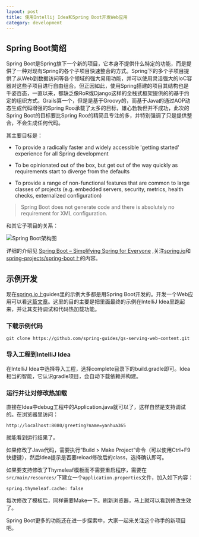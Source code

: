 ```yaml
---
layout: post
title: 使用Intellij Idea和Spring Boot开发Web应用
category: development
---
```


Spring Boot简绍
----------------------------------
Spring Boot是Spring旗下一个新的项目，它本身不提供什么特定的功能，而是提供了一种对现有Spring的各个子项目快速整合的方式。Spring下的多个子项目提供了从Web到数据访问等各个领域的强大易用功能，并可以使用灵活强大的IoC容器对这些子项目进行自由组合。但正因如此，使用Spring搭建的项目其结构也是千姿百态，一直以来，都缺乏像RoR或Django这样的全栈式框架提供的的基于约定的组织方式。Grails算一个，但是是基于Groovy的，而基于Java的通过AOP动态生成代码增强的Spring Roo承载了太多的目标，雄心勃勃但并不成功，此次的Spring Boot的目标要比Spring Roo的精简且专注的多，并特别强调了只是提供整合，不会生成任何代码。

其主要目标是：


- To provide a radically faster and widely accessible 'getting started' experience for all Spring development


- To be opinionated out of the box, but get out of the way quickly as requirements start to diverge from the defaults


- To provide a range of non-functional features that are common to large classes of projects (e.g. embedded servers, security, metrics, health checks, externalized configuration)

>Spring Boot does not generate code and there is absolutely no requirement for XML configuration.

和其它子项目的关系：

![Spring Boot架构图](https://github-camo.global.ssl.fastly.net/6b131abe687510e0b7d69991f57cfe05fb08fdd0/687474703a2f2f626c6f672e737072696e67736f757263652e6f72672f77702d636f6e74656e742f75706c6f6164732f323031332f30382f737072696e672e706e67)

详细的介绍见 [Spring Boot – Simplifying Spring for Everyone](http://spring.io/blog/2013/08/06/spring-boot-simplifying-spring-for-everyone) ,关注[spring.io]和[spring-projects/spring-boot](https://github.com/spring-projects/spring-boot)上的内容。

示例开发
---------------------

现在[spring.io]上guides里的示例大多都是用Spring Boot开发的。开发一个Web应用可以看[这篇文章](http://spring.io/guides/gs/serving-web-content/)。这里的目的主要是把里面最终的示例在IntelliJ Idea里跑起来，并让其支持调试和代码热加载功能。

### 下载示例代码 ###

	git clone https://github.com/spring-guides/gs-serving-web-content.git


### 导入工程到IntelliJ Idea ###

在IntelliJ Idea中选择导入工程，选择complete目录下的build.gradle即可。Idea相当的智能，它认识gradle项目，会自动下载依赖并构建。

### 运行并让对修改热加载 ###

直接在Idea中debug工程中的Application.java就可以了，这样自然是支持调试的。在浏览器里访问：

	http://localhost:8080/greeting?name=yanhua365

就能看到运行结果了。

如果修改了Java代码，需要执行“Build > Make Project”命令（可以使用Ctrl+F9快捷键），然后Idea提示是否要reload修改后的class，选择确认即可。

如果要支持修改了Thymeleaf模板而不需要重启程序，需要在```src/main/resources/```下建立一个```application.properties```文件，加入如下内容：

	spring.thymeleaf.cache: false

每次修改了模板后，同样需要Make一下。刷新浏览器，马上就可以看到修改生效了。

Spring Boot更多的功能还在进一步探索中，大家一起来关注这个称手的新项目吧。


[spring.io]: http://spring.io/